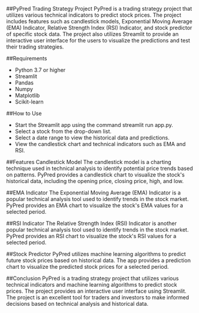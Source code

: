 ##PyPred Trading Strategy Project
PyPred is a trading strategy project that utilizes various technical indicators to predict stock prices. The project includes features such as candlestick models, Exponential Moving Average (EMA) Indicator, Relative Strength Index (RSI) Indicator, and stock predictor of specific stock data. The project also utilizes Streamlit to provide an interactive user interface for the users to visualize the predictions and test their trading strategies.

##Requirements
- Python 3.7 or higher
- Streamlit
- Pandas
- Numpy
- Matplotlib
- Scikit-learn

##How to Use
- Start the Streamlit app using the command streamlit run app.py.
- Select a stock from the drop-down list.
- Select a date range to view the historical data and predictions.
- View the candlestick chart and technical indicators such as EMA and RSI.

##Features
Candlestick Model
The candlestick model is a charting technique used in technical analysis to identify potential price trends based on patterns. PyPred provides a candlestick chart to visualize the stock's historical data, including the opening price, closing price, high, and low.

##EMA Indicator
The Exponential Moving Average (EMA) Indicator is a popular technical analysis tool used to identify trends in the stock market. PyPred provides an EMA chart to visualize the stock's EMA values for a selected period.

##RSI Indicator
The Relative Strength Index (RSI) Indicator is another popular technical analysis tool used to identify trends in the stock market. PyPred provides an RSI chart to visualize the stock's RSI values for a selected period.

##Stock Predictor
PyPred utilizes machine learning algorithms to predict future stock prices based on historical data. The app provides a prediction chart to visualize the predicted stock prices for a selected period.

##Conclusion
PyPred is a trading strategy project that utilizes various technical indicators and machine learning algorithms to predict stock prices. The project provides an interactive user interface using Streamlit. The project is an excellent tool for traders and investors to make informed decisions based on technical analysis and historical data.




